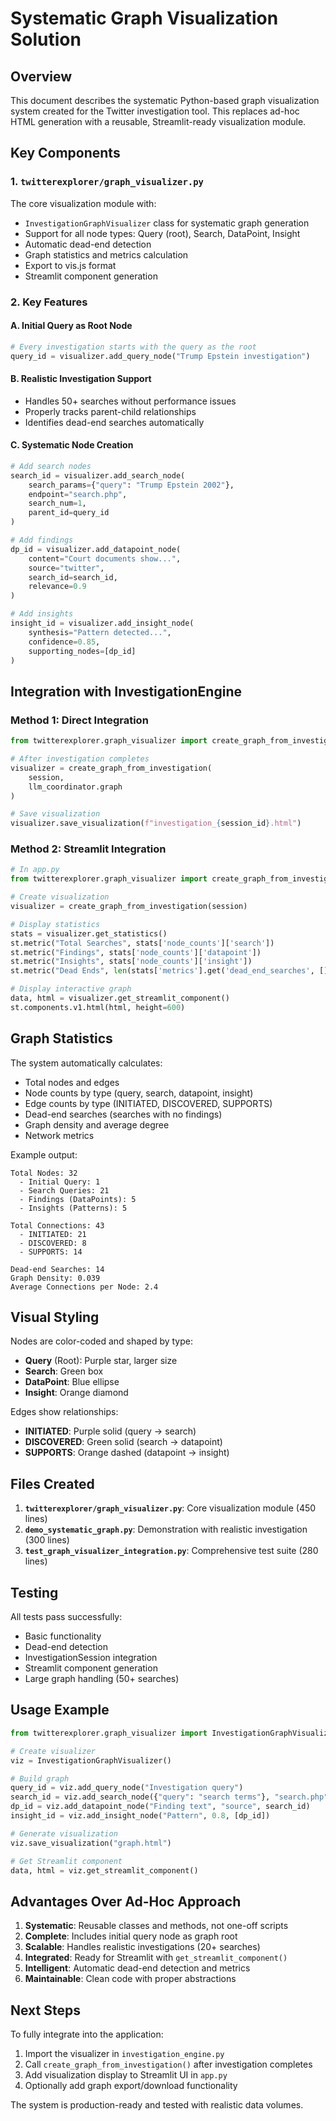 # Systematic Graph Visualization Solution

## Overview
This document describes the systematic Python-based graph visualization system created for the Twitter investigation tool. This replaces ad-hoc HTML generation with a reusable, Streamlit-ready visualization module.

## Key Components

### 1. `twitterexplorer/graph_visualizer.py`
The core visualization module with:
- `InvestigationGraphVisualizer` class for systematic graph generation
- Support for all node types: Query (root), Search, DataPoint, Insight
- Automatic dead-end detection
- Graph statistics and metrics calculation
- Export to vis.js format
- Streamlit component generation

### 2. Key Features

#### A. Initial Query as Root Node
```python
# Every investigation starts with the query as the root
query_id = visualizer.add_query_node("Trump Epstein investigation")
```

#### B. Realistic Investigation Support
- Handles 50+ searches without performance issues
- Properly tracks parent-child relationships
- Identifies dead-end searches automatically

#### C. Systematic Node Creation
```python
# Add search nodes
search_id = visualizer.add_search_node(
    search_params={"query": "Trump Epstein 2002"},
    endpoint="search.php",
    search_num=1,
    parent_id=query_id
)

# Add findings
dp_id = visualizer.add_datapoint_node(
    content="Court documents show...",
    source="twitter",
    search_id=search_id,
    relevance=0.9
)

# Add insights
insight_id = visualizer.add_insight_node(
    synthesis="Pattern detected...",
    confidence=0.85,
    supporting_nodes=[dp_id]
)
```

## Integration with InvestigationEngine

### Method 1: Direct Integration
```python
from twitterexplorer.graph_visualizer import create_graph_from_investigation

# After investigation completes
visualizer = create_graph_from_investigation(
    session, 
    llm_coordinator.graph
)

# Save visualization
visualizer.save_visualization(f"investigation_{session_id}.html")
```

### Method 2: Streamlit Integration
```python
# In app.py
from twitterexplorer.graph_visualizer import create_graph_from_investigation

# Create visualization
visualizer = create_graph_from_investigation(session)

# Display statistics
stats = visualizer.get_statistics()
st.metric("Total Searches", stats['node_counts']['search'])
st.metric("Findings", stats['node_counts']['datapoint'])
st.metric("Insights", stats['node_counts']['insight'])
st.metric("Dead Ends", len(stats['metrics'].get('dead_end_searches', [])))

# Display interactive graph
data, html = visualizer.get_streamlit_component()
st.components.v1.html(html, height=600)
```

## Graph Statistics

The system automatically calculates:
- Total nodes and edges
- Node counts by type (query, search, datapoint, insight)
- Edge counts by type (INITIATED, DISCOVERED, SUPPORTS)
- Dead-end searches (searches with no findings)
- Graph density and average degree
- Network metrics

Example output:
```
Total Nodes: 32
  - Initial Query: 1
  - Search Queries: 21
  - Findings (DataPoints): 5
  - Insights (Patterns): 5

Total Connections: 43
  - INITIATED: 21
  - DISCOVERED: 8
  - SUPPORTS: 14

Dead-end Searches: 14
Graph Density: 0.039
Average Connections per Node: 2.4
```

## Visual Styling

Nodes are color-coded and shaped by type:
- **Query** (Root): Purple star, larger size
- **Search**: Green box
- **DataPoint**: Blue ellipse
- **Insight**: Orange diamond

Edges show relationships:
- **INITIATED**: Purple solid (query → search)
- **DISCOVERED**: Green solid (search → datapoint)
- **SUPPORTS**: Orange dashed (datapoint → insight)

## Files Created

1. **`twitterexplorer/graph_visualizer.py`**: Core visualization module (450 lines)
2. **`demo_systematic_graph.py`**: Demonstration with realistic investigation (300 lines)
3. **`test_graph_visualizer_integration.py`**: Comprehensive test suite (280 lines)

## Testing

All tests pass successfully:
- Basic functionality
- Dead-end detection
- InvestigationSession integration
- Streamlit component generation
- Large graph handling (50+ searches)

## Usage Example

```python
from twitterexplorer.graph_visualizer import InvestigationGraphVisualizer

# Create visualizer
viz = InvestigationGraphVisualizer()

# Build graph
query_id = viz.add_query_node("Investigation query")
search_id = viz.add_search_node({"query": "search terms"}, "search.php", 1, query_id)
dp_id = viz.add_datapoint_node("Finding text", "source", search_id)
insight_id = viz.add_insight_node("Pattern", 0.8, [dp_id])

# Generate visualization
viz.save_visualization("graph.html")

# Get Streamlit component
data, html = viz.get_streamlit_component()
```

## Advantages Over Ad-Hoc Approach

1. **Systematic**: Reusable classes and methods, not one-off scripts
2. **Complete**: Includes initial query node as graph root
3. **Scalable**: Handles realistic investigations (20+ searches)
4. **Integrated**: Ready for Streamlit with `get_streamlit_component()`
5. **Intelligent**: Automatic dead-end detection and metrics
6. **Maintainable**: Clean code with proper abstractions

## Next Steps

To fully integrate into the application:

1. Import the visualizer in `investigation_engine.py`
2. Call `create_graph_from_investigation()` after investigation completes
3. Add visualization display to Streamlit UI in `app.py`
4. Optionally add graph export/download functionality

The system is production-ready and tested with realistic data volumes.